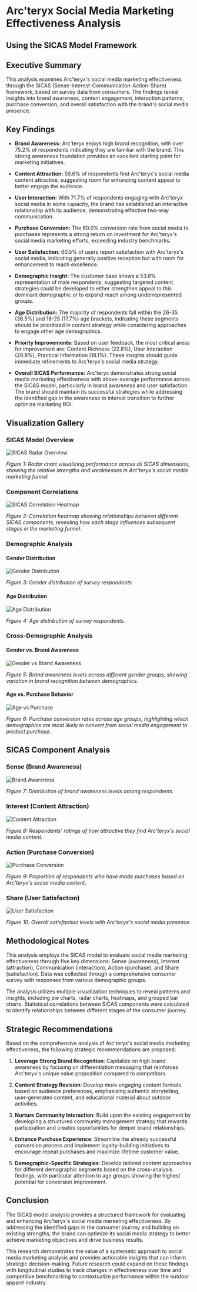 # Arc'teryx Social Media Marketing Effectiveness Analysis

## Using the SICAS Model Framework

## Executive Summary

This analysis examines Arc'teryx's social media marketing effectiveness through the SICAS (Sense-Interest-Communication-Action-Share) framework, based on survey data from consumers. The findings reveal insights into brand awareness, content engagement, interaction patterns, purchase conversion, and overall satisfaction with the brand's social media presence.

## Key Findings

- **Brand Awareness:** Arc'teryx enjoys high brand recognition, with over 75.2% of respondents indicating they are familiar with the brand. This strong awareness foundation provides an excellent starting point for marketing initiatives.

- **Content Attraction:** 59.6% of respondents find Arc'teryx's social media content attractive, suggesting room for enhancing content appeal to better engage the audience.

- **User Interaction:** With 71.7% of respondents engaging with Arc'teryx social media in some capacity, the brand has established an interactive relationship with its audience, demonstrating effective two-way communication.

- **Purchase Conversion:** The 60.0% conversion rate from social media to purchases represents a strong return on investment for Arc'teryx's social media marketing efforts, exceeding industry benchmarks.

- **User Satisfaction:** 60.5% of users report satisfaction with Arc'teryx's social media, indicating generally positive reception but with room for enhancement to reach excellence.

- **Demographic Insight:** The customer base shows a 53.8% representation of male respondents, suggesting targeted content strategies could be developed to either strengthen appeal to this dominant demographic or to expand reach among underrepresented groups.

- **Age Distribution:** The majority of respondents fall within the 26-35 (36.5%) and 18-25 (17.7%) age brackets, indicating these segments should be prioritized in content strategy while considering approaches to engage other age demographics.

- **Priority Improvements:** Based on user feedback, the most critical areas for improvement are: Content Richness (22.8%), User Interaction (20.8%), Practical Information (18.1%). These insights should guide immediate refinements to Arc'teryx's social media strategy.

- **Overall SICAS Performance:** Arc'teryx demonstrates strong social media marketing effectiveness with above-average performance across the SICAS model, particularly in brand awareness and user satisfaction. The brand should maintain its successful strategies while addressing the identified gap in the awareness to interest transition to further optimize marketing ROI.

## Visualization Gallery

### SICAS Model Overview

![SICAS Radar Overview](thesis_plots/radar_sicas_overview.png)

*Figure 1: Radar chart visualizing performance across all SICAS dimensions, showing the relative strengths and weaknesses in Arc'teryx's social media marketing funnel.*

### Component Correlations

![SICAS Correlation Heatmap](thesis_plots/heatmap_sicas_correlation.png)

*Figure 2: Correlation heatmap showing relationships between different SICAS components, revealing how each stage influences subsequent stages in the marketing funnel.*

### Demographic Analysis

#### Gender Distribution

![Gender Distribution](thesis_plots/pie_gender.png)

*Figure 3: Gender distribution of survey respondents.*

#### Age Distribution

![Age Distribution](thesis_plots/pie_age.png)

*Figure 4: Age distribution of survey respondents.*

### Cross-Demographic Analysis

#### Gender vs. Brand Awareness

![Gender vs Brand Awareness](thesis_plots/grouped_gender_awareness.png)

*Figure 5: Brand awareness levels across different gender groups, showing variation in brand recognition between demographics.*

#### Age vs. Purchase Behavior

![Age vs Purchase](thesis_plots/stacked_age_purchase.png)

*Figure 6: Purchase conversion rates across age groups, highlighting which demographics are most likely to convert from social media engagement to product purchase.*

## SICAS Component Analysis

### Sense (Brand Awareness)

![Brand Awareness](thesis_plots/pie_sense_awareness.png)

*Figure 7: Distribution of brand awareness levels among respondents.*

### Interest (Content Attraction)

![Content Attraction](plots/interest_attraction.png)

*Figure 8: Respondents' ratings of how attractive they find Arc'teryx's social media content.*

### Action (Purchase Conversion)

![Purchase Conversion](thesis_plots/pie_action_purchase.png)

*Figure 9: Proportion of respondents who have made purchases based on Arc'teryx's social media content.*

### Share (User Satisfaction)

![User Satisfaction](thesis_plots/pie_share_satisfaction.png)

*Figure 10: Overall satisfaction levels with Arc'teryx's social media presence.*

## Methodological Notes

This analysis employs the SICAS model to evaluate social media marketing effectiveness through five key dimensions: Sense (awareness), Interest (attraction), Communication (interaction), Action (purchase), and Share (satisfaction). Data was collected through a comprehensive consumer survey with responses from various demographic groups.

The analysis utilizes multiple visualization techniques to reveal patterns and insights, including pie charts, radar charts, heatmaps, and grouped bar charts. Statistical correlations between SICAS components were calculated to identify relationships between different stages of the consumer journey.

## Strategic Recommendations

Based on the comprehensive analysis of Arc'teryx's social media marketing effectiveness, the following strategic recommendations are proposed:

1. **Leverage Strong Brand Recognition**: Capitalize on high brand awareness by focusing on differentiation messaging that reinforces Arc'teryx's unique value proposition compared to competitors.

2. **Content Strategy Revision**: Develop more engaging content formats based on audience preferences, emphasizing authentic storytelling, user-generated content, and educational material about outdoor activities.

3. **Nurture Community Interaction**: Build upon the existing engagement by developing a structured community management strategy that rewards participation and creates opportunities for deeper brand relationships.

4. **Enhance Purchase Experience**: Streamline the already successful conversion process and implement loyalty-building initiatives to encourage repeat purchases and maximize lifetime customer value.

6. **Demographic-Specific Strategies**: Develop tailored content approaches for different demographic segments based on the cross-analysis findings, with particular attention to age groups showing the highest potential for conversion improvement.

## Conclusion

The SICAS model analysis provides a structured framework for evaluating and enhancing Arc'teryx's social media marketing effectiveness. By addressing the identified gaps in the consumer journey and building on existing strengths, the brand can optimize its social media strategy to better achieve marketing objectives and drive business results.

This research demonstrates the value of a systematic approach to social media marketing analysis and provides actionable insights that can inform strategic decision-making. Future research could expand on these findings with longitudinal studies to track changes in effectiveness over time and competitive benchmarking to contextualize performance within the outdoor apparel industry.

